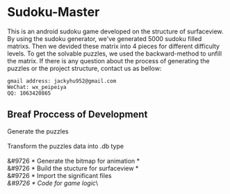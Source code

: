 # Sudoku-Master
This is an android sudoku game developed on the structure of surfaceview.
By using the sudoku generator, we've generated 5000 sudoku filled matrixs. Then we devided these matrix into 4 pieces for different difficulty levels.
To get the solvable puzzles, we used the backward-method to unfill the matrix.
If there is any question about the process of generating the puzzles or the project structure, contact us as bellow:
```
gmail address: jackyhu952@gmail.com
WeChat: wx_peipeiya
QQ: 1063420865
```

## Breaf Proccess of Development
Generate the puzzles <br />\
Transform the puzzles data into .db type <br />\
&#9726 * Generate the bitmap for animation *\
&#9726 * Build the stucture for surfaceview *\
&#9726 * Import the significant files *\
&#9726 * Code for game logic*\

